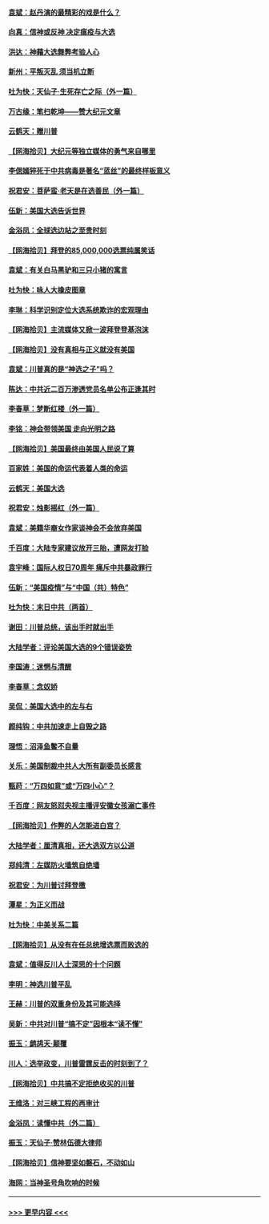 #### [袁斌：赵丹演的最精彩的戏是什么？](../pages/nsc993/n12633316.md?t=12210002) 
#### [向真：信神或反神 决定瘟疫与大选](../pages/nsc993/n12632710.md?t=12210002) 
#### [洪达：神藉大选舞弊考验人心](../pages/nsc993/n12631962.md?t=12210002) 
#### [新州：平叛灭乱  须当机立断](../pages/nsc993/n12631946.md?t=12210002) 
#### [吐为快：天仙子‧生死存亡之际（外一篇）](../pages/nsc993/n12631927.md?t=12210002) 
#### [万古缘：笔扫乾坤——赞大纪元文章](../pages/nsc993/n12631922.md?t=12210002) 
#### [云鹤天：赠川普](../pages/nsc993/n12631823.md?t=12210002) 
#### [【网海拾贝】大纪元等独立媒体的勇气来自哪里](../pages/nsc993/n12629961.md?t=12210002) 
#### [李偲嫣猝死于中共病毒是著名“蓝丝”的最终样板意义](../pages/nsc993/n12628812.md?t=12210002) 
#### [祝君安：菩萨蛮·老天是在选善民（外一篇）](../pages/nsc993/n12628793.md?t=12210002) 
#### [伍新：美国大选告诉世界](../pages/nsc993/n12628768.md?t=12210002) 
#### [金浴凤：全球选边站之至贵时刻](../pages/nsc993/n12627318.md?t=12210002) 
#### [【网海拾贝】拜登的85,000,000选票纯属笑话](../pages/nsc993/n12626569.md?t=12210002) 
#### [袁斌：有关白马黑驴和三只小猪的寓言](../pages/nsc993/n12626198.md?t=12210002) 
#### [吐为快：咏人大橡皮图章](../pages/nsc993/n12624470.md?t=12210002) 
#### [李琳：科学识别定位大选系统欺诈的宏观理由](../pages/nsc993/n12624340.md?t=12210002) 
#### [【网海拾贝】主流媒体又掀一波拜登登基泡沫](../pages/nsc993/n12624000.md?t=12210002) 
#### [【网海拾贝】没有真相与正义就没有美国](../pages/nsc993/n12621885.md?t=12210002) 
#### [袁斌：川普真的是“神选之子”吗？](../pages/nsc993/n12621749.md?t=12210002) 
#### [陈达：中共近二百万渗透党员名单公布正逢其时](../pages/nsc993/n12620870.md?t=12210002) 
#### [李春草：梦断红楼（外一篇）](../pages/nsc993/n12619122.md?t=12210002) 
#### [李铭：神会带领美国 走向光明之路](../pages/nsc993/n12618584.md?t=12210002) 
#### [【网海拾贝】美国最终由美国人民说了算](../pages/nsc993/n12617255.md?t=12210002) 
#### [百家姓：美国的命运代表着人类的命运](../pages/nsc993/n12615838.md?t=12210002) 
#### [云鹤天：美国大选](../pages/nsc993/n12615994.md?t=12210002) 
#### [祝君安：烛影摇红（外一篇）](../pages/nsc993/n12615975.md?t=12210002) 
#### [袁斌：美籍华裔女作家谈神会不会放弃美国](../pages/nsc993/n12615263.md?t=12210002) 
#### [千百度：大陆专家建议放开三胎，遭网友打脸](../pages/nsc993/n12614456.md?t=12210002) 
#### [袁宇峰：国际人权日70周年 痛斥中共暴政罪行](../pages/nsc993/n12611965.md?t=12210002) 
#### [伍新：“美国疫情”与“中国（共）特色”](../pages/nsc993/n12611463.md?t=12210002) 
#### [吐为快：末日中共（两首）](../pages/nsc993/n12611461.md?t=12210002) 
#### [谢田：川普总统，该出手时就出手](../pages/nsc993/n12610905.md?t=12210002) 
#### [大陆学者：评论美国大选的9个错误姿势](../pages/nsc993/n12609586.md?t=12210002) 
#### [李国涛：迷惘与清醒](../pages/nsc993/n12607532.md?t=12210002) 
#### [李春草：念奴娇](../pages/nsc993/n12607083.md?t=12210002) 
#### [吴侃：美国大选中的左与右](../pages/nsc993/n12607054.md?t=12210002) 
#### [颜纯钩：中共加速走上自毁之路](../pages/nsc993/n12606473.md?t=12210002) 
#### [理悟：沼泽鱼鳖不自量](../pages/nsc993/n12606454.md?t=12210002) 
#### [关乐：美国制裁中共人大所有副委员长感言](../pages/nsc993/n12606442.md?t=12210002) 
#### [甄莳：“万四如意”或“万四小心”？](../pages/nsc993/n12606091.md?t=12210002) 
#### [千百度：网友怒怼央视主播评安徽女孩溺亡事件](../pages/nsc993/n12605370.md?t=12210002) 
#### [【网海拾贝】作弊的人怎能进白宫？](../pages/nsc993/n12603546.md?t=12210002) 
#### [大陆学者：厘清真相，还大选双方以公道](../pages/nsc993/n12603475.md?t=12210002) 
#### [郑纯清：左媒防火墙筑自绝墙](../pages/nsc993/n12602226.md?t=12210002) 
#### [祝君安：为川普讨拜登檄](../pages/nsc993/n12602199.md?t=12210002) 
#### [潭星：为正义而战](../pages/nsc993/n12600926.md?t=12210002) 
#### [吐为快：中美关系二篇](../pages/nsc993/n12600908.md?t=12210002) 
#### [【网海拾贝】从没有在任总统增选票而败选的](../pages/nsc993/n12600435.md?t=12210002) 
#### [袁斌：值得反川人士深思的十个问题](../pages/nsc993/n12600332.md?t=12210002) 
#### [李明：神选川普平乱](../pages/nsc993/n12599751.md?t=12210002) 
#### [王赫：川普的双重身份及其可能选择](../pages/nsc993/n12599723.md?t=12210002) 
#### [吴新：中共对川普“搞不定”因根本“读不懂”](../pages/nsc993/n12599502.md?t=12210002) 
#### [振玉：鹧鸪天‧颠覆](../pages/nsc993/n12599494.md?t=12210002) 
#### [川人：选举政变，川普雷霆反击的时刻到了？](../pages/nsc993/n12599291.md?t=12210002) 
#### [【网海拾贝】中共搞不定拒绝收买的川普](../pages/nsc993/n12598955.md?t=12210002) 
#### [王维洛：对三峡工程的再审计](../pages/nsc993/n12598436.md?t=12210002) 
#### [金浴凤：读懂中共（外二篇）](../pages/nsc993/n12597943.md?t=12210002) 
#### [振玉：天仙子‧赞林伍德大律师](../pages/nsc993/n12597929.md?t=12210002) 
#### [【网海拾贝】信神要坚如磐石，不动如山](../pages/nsc993/n12597901.md?t=12210002) 
#### [海网：当神圣号角吹响的时候](../pages/nsc993/n12595891.md?t=12210002) 

----
#### [ >>> 更早内容 <<< ](../indexes/nsc993-earlier.md)
